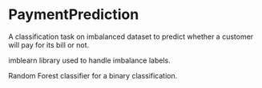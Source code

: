 # PaymentPrediction
A classification task on imbalanced dataset to predict whether a customer will pay for its bill or not.


imblearn library used to handle imbalance labels.

Random Forest classifier for a binary classification.
